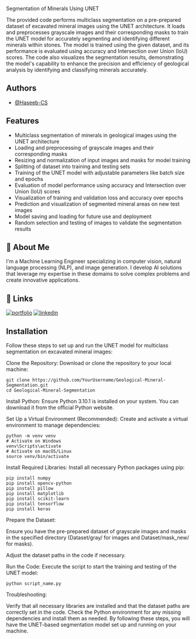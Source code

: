 
Segmentation of Minerals Using UNET


The provided code performs multiclass segmentation on a pre-prepared dataset of excavated mineral images using the UNET architecture. It loads and preprocesses grayscale images and their corresponding masks to train the UNET model for accurately segmenting and identifying different minerals within stones. The model is trained using the given dataset, and its performance is evaluated using accuracy and Intersection over Union (IoU) scores. The code also visualizes the segmentation results, demonstrating the model's capability to enhance the precision and efficiency of geological analysis by identifying and classifying minerals accurately.


## Authors

- [@Haseeb-CS](https://github.com/Haseeb-CS)


## Features

- Multiclass segmentation of minerals in geological images using the UNET architecture
- Loading and preprocessing of grayscale images and their corresponding masks
- Resizing and normalization of input images and masks for model training
- Splitting of dataset into training and testing sets
- Training of the UNET model with adjustable parameters like batch size and epochs
- Evaluation of model performance using accuracy and Intersection over Union (IoU) scores
- Visualization of training and validation loss and accuracy over epochs
- Prediction and visualization of segmented mineral areas on new test images
- Model saving and loading for future use and deployment
- Random selection and testing of images to validate the segmentation results

## 🚀 About Me
I'm a Machine Learning Engineer specializing in computer vision, natural language processing (NLP), and image generation. I develop AI solutions that leverage my expertise in these domains to solve complex problems and create innovative applications.


## 🔗 Links
[![portfolio](https://img.shields.io/badge/my_portfolio-000?style=for-the-badge&logo=ko-fi&logoColor=white)](https://github.com/Haseeb-CS?tab=repositories)
[![linkedin](https://img.shields.io/badge/linkedin-0A66C2?style=for-the-badge&logo=linkedin&logoColor=white)](www.linkedin.com/in/shahhaseeb281)



## Installation

Follow these steps to set up and run the UNET model for multiclass segmentation on excavated mineral images:

Clone the Repository: Download or clone the repository to your local machine:

```
git clone https://github.com/YourUsername/Geological-Mineral-Segmentation.git
cd Geological-Mineral-Segmentation
```
Install Python: Ensure Python 3.10.1 is installed on your system. You can download it from the official Python website.

Set Up a Virtual Environment (Recommended): Create and activate a virtual environment to manage dependencies:

```
python -m venv venv
# Activate on Windows
venv\Scripts\activate
# Activate on macOS/Linux
source venv/bin/activate
```
Install Required Libraries: Install all necessary Python packages using pip:

```
pip install numpy
pip install opencv-python
pip install pillow
pip install matplotlib
pip install scikit-learn
pip install tensorflow
pip install keras
```
Prepare the Dataset:

Ensure you have the pre-prepared dataset of grayscale images and masks in the specified directory (Dataset/gray/ for images and Dataset/mask_new/ for masks).

Adjust the dataset paths in the code if necessary.

Run the Code: Execute the script to start the training and testing of the UNET model:
```
python script_name.py
```
Troubleshooting:

Verify that all necessary libraries are installed and that the dataset paths are correctly set in the code.
Check the Python environment for any missing dependencies and install them as needed.
By following these steps, you will have the UNET-based segmentation model set up and running on your machine.